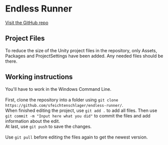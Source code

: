 [comment]: <> (Only edit this file in GitHub as .gitignore prevents it from pushing.)

# Endless Runner
[Visit the GitHub repo](https://github.com/sfeichtenschlager/endless-runner/)


## Project Files
To reduce the size of the Unity project files in the repository, only Assets, Packages and ProjectSettings have been added. Any needed files should be there.

## Working instructions
You'll have to work in the Windows Command Line.<br><br>
First, clone the repository into a folder using `git clone https://github.com/sfeichtenschlager/endless-runner/`.<br>
When finished editing the project, use `git add .` to add all files. Then use `git commit -m "Input here what you did"` to commit the files and add information about the edit.<br>
At last, use `git push` to save the changes.<br><br>
Use `git pull` before editing the files again to get the newest version.
